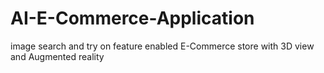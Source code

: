 # AI-E-Commerce-Application
image search and try on feature enabled E-Commerce store with 3D view and Augmented reality
